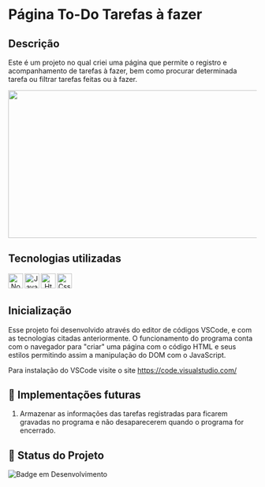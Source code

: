 # Página To-Do Tarefas à fazer

## Descrição

Este é um projeto no qual criei uma página que permite o registro e acompanhamento de tarefas à fazer, bem como procurar determinada tarefa ou filtrar tarefas feitas ou à fazer.

<div align="center">
<img height="300" width="700" src="https://github.com/user-attachments/assets/9a87176b-7e01-44ac-b6e0-87113306971f">
</div>

## Tecnologias utilizadas 
<div align="center"> 
<img align="left" alt="Node" height="30" width="30" src="https://cdn.jsdelivr.net/gh/devicons/devicon@latest/icons/nodejs/nodejs-original.svg">
<img align="left" alt="Javascript" height="30" width="30" src="https://cdn.jsdelivr.net/gh/devicons/devicon@latest/icons/javascript/javascript-original.svg">
<img align="left" alt="Html" height="30" width="30" src="https://cdn.jsdelivr.net/gh/devicons/devicon@latest/icons/html5/html5-original.svg">
<img align="left" alt="Css" height="30" width="30" src="https://cdn.jsdelivr.net/gh/devicons/devicon@latest/icons/css3/css3-original.svg">

</div>
<br/><br/>

## Inicialização

Esse projeto foi desenvolvido através do editor de códigos VSCode, e com as tecnologias citadas anteriormente. O funcionamento do programa conta com o navegador para "criar" uma página com o código HTML e seus estilos permitindo assim a manipulação do DOM com o JavaScript.

Para instalação do VSCode visite o site https://code.visualstudio.com/

## 🔮 Implementações futuras

1. Armazenar as informações das tarefas registradas para ficarem gravadas no programa e não desaparecerem quando o programa for encerrado.

## 🔎 Status do Projeto

![Badge em Desenvolvimento](https://img.shields.io/badge/Status-Em%20Desenvolvimento-green)
